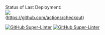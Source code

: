Status of Last Deployment:<br>
<img src="https://github.com/litsovyu/chtoto/workflows/CI/badge.svg?branch=main"><br>(https://github.com/actions/checkout)

[![GitHub Super-Linter](https://github.com/nitra/cf-security/workflows/npm-publish/badge.svg)](https://github.com/marketplace/actions/super-linter)
[![GitHub Super-Linter](https://https://github.com/litsovyu/chtoto/workflows/CI/badge.svg)](https://github.com/actions/checkout)
